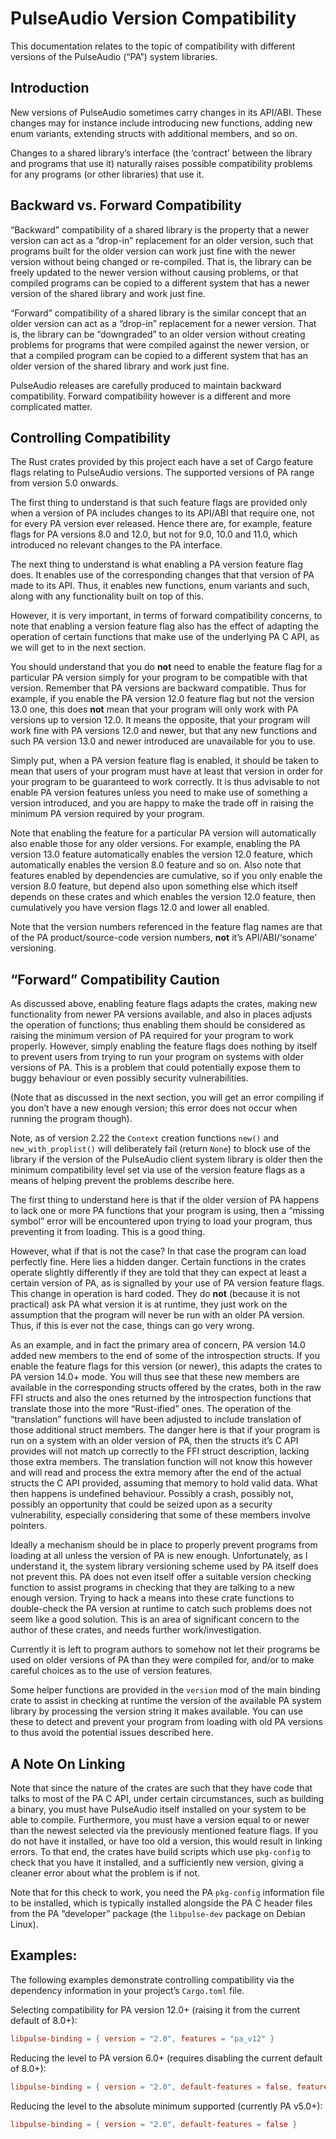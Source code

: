 PulseAudio Version Compatibility
================================

This documentation relates to the topic of compatibility with different versions of the PulseAudio
(“PA”) system libraries.

## Introduction

New versions of PulseAudio sometimes carry changes in its API/ABI. These changes may for instance
include introducing new functions, adding new enum variants, extending structs with additional
members, and so on.

Changes to a shared library’s interface (the ‘contract’ between the library and programs that use
it) naturally raises possible compatibility problems for any programs (or other libraries) that use
it.

## Backward vs. Forward Compatibility

“Backward” compatibility of a shared library is the property that a newer version can act as a
“drop-in” replacement for an older version, such that programs built for the older version can work
just fine with the newer version without being changed or re-compiled. That is, the library can be
freely updated to the newer version without causing problems, or that compiled programs can be
copied to a different system that has a newer version of the shared library and work just fine.

“Forward” compatibility of a shared library is the similar concept that an older version can act as
a “drop-in” replacement for a newer version. That is, the library can be “downgraded” to an older
version without creating problems for programs that were compiled against the newer version, or that
a compiled program can be copied to a different system that has an older version of the shared
library and work just fine.

PulseAudio releases are carefully produced to maintain backward compatibility. Forward compatibility
however is a different and more complicated matter.

## Controlling Compatibility

The Rust crates provided by this project each have a set of Cargo feature flags relating to
PulseAudio versions. The supported versions of PA range from version 5.0 onwards.

The first thing to understand is that such feature flags are provided only when a version of PA
includes changes to its API/ABI that require one, not for every PA version ever released. Hence
there are, for example, feature flags for PA versions 8.0 and 12.0, but not for 9.0, 10.0 and 11.0,
which introduced no relevant changes to the PA interface.

The next thing to understand is what enabling a PA version feature flag does. It enables use of the
corresponding changes that that version of PA made to its API. Thus, it enables new functions, enum
variants and such, along with any functionality built on top of this.

However, it is very important, in terms of forward compatibility concerns, to note that enabling a
version feature flag also has the effect of adapting the operation of certain functions that make
use of the underlying PA C API, as we will get to in the next section.

You should understand that you do **not** need to enable the feature flag for a particular PA
version simply for your program to be compatible with that version. Remember that PA versions are
backward compatible. Thus for example, if you enable the PA version 12.0 feature flag but not the
version 13.0 one, this does **not** mean that your program will only work with PA versions up to
version 12.0. It means the opposite, that your program will work fine with PA versions 12.0 and
newer, but that any new functions and such PA version 13.0 and newer introduced are unavailable for
you to use.

Simply put, when a PA version feature flag is enabled, it should be taken to mean that users of your
program must have at least that version in order for your program to be guaranteed to work
correctly. It is thus advisable to not enable PA version features unless you need to make use of
something a version introduced, and you are happy to make the trade off in raising the minimum PA
version required by your program.

Note that enabling the feature for a particular PA version will automatically also enable those for
any older versions. For example, enabling the PA version 13.0 feature automatically enables the
version 12.0 feature, which automatically enables the version 8.0 feature and so on. Also note that
features enabled by dependencies are cumulative, so if you only enable the version 8.0 feature, but
depend also upon something else which itself depends on these crates and which enables the version
12.0 feature, then cumulatively you have version flags 12.0 and lower all enabled.

Note that the version numbers referenced in the feature flag names are that of the PA
product/source-code version numbers, **not** it’s API/ABI/‘soname’ versioning.

## “Forward” Compatibility Caution

As discussed above, enabling feature flags adapts the crates, making new functionality from newer PA
versions available, and also in places adjusts the operation of functions; thus enabling them should
be considered as raising the minimum version of PA required for your program to work properly.
However, simply enabling the feature flags does nothing by itself to prevent users from trying to
run your program on systems with older versions of PA. This is a problem that could potentially
expose them to buggy behaviour or even possibly security vulnerabilities.

(Note that as discussed in the next section, you will get an error compiling if you don’t have a new
enough version; this error does not occur when running the program though).

Note, as of version 2.22 the `Context` creation functions `new()` and `new_with_proplist()` will
deliberately fail (return `None`) to block use of the library if the version of the PulseAudio
client system library is older then the minimum compatibility level set via use of the version
feature flags as a means of helping prevent the problems describe here.

The first thing to understand here is that if the older version of PA happens to lack one or more PA
functions that your program is using, then a “missing symbol” error will be encountered upon trying
to load your program, thus preventing it from loading. This is a good thing.

However, what if that is not the case? In that case the program can load perfectly fine. Here lies a
hidden danger. Certain functions in the crates operate slightly differently if they are told that
they can expect at least a certain version of PA, as is signalled by your use of PA version feature
flags. This change in operation is hard coded. They do **not** (because it is not practical) ask PA
what version it is at runtime, they just work on the assumption that the program will never be run
with an older PA version. Thus, if this is ever not the case, things can go very wrong.

As an example, and in fact the primary area of concern, PA version 14.0 added new members to the end
of some of the introspection structs. If you enable the feature flags for this version (or newer),
this adapts the crates to PA version 14.0+ mode. You will thus see that these new members are
available in the corresponding structs offered by the crates, both in the raw FFI structs and also
the ones returned by the introspection functions that translate those into the more “Rust-ified”
ones. The operation of the “translation” functions will have been adjusted to include translation of
those additional struct members. The danger here is that if your program is run on a system with an
older version of PA, then the structs it’s C API provides will not match up correctly to the FFI
struct description, lacking those extra members. The translation function will not know this however
and will read and process the extra memory after the end of the actual structs the C API provided,
assuming that memory to hold valid data. What then happens is undefined behaviour. Possibly a crash,
possibly not, possibly an opportunity that could be seized upon as a security vulnerability,
especially considering that some of these members involve pointers.

Ideally a mechanism should be in place to properly prevent programs from loading at all unless the
version of PA is new enough. Unfortunately, as I understand it, the system library versioning scheme
used by PA itself does not prevent this. PA does not even itself offer a suitable version checking
function to assist programs in checking that they are talking to a new enough version. Trying to
hack a means into these crate functions to double-check the PA version at runtime to catch such
problems does not seem like a good solution. This is an area of significant concern to the author of
these crates, and needs further work/investigation.

Currently it is left to program authors to somehow not let their programs be used on older versions
of PA than they were compiled for, and/or to make careful choices as to the use of version features.

Some helper functions are provided in the `version` mod of the main binding crate to assist in
checking at runtime the version of the available PA system library by processing the version string
it makes available. You can use these to detect and prevent your program from loading with old PA
versions to thus avoid the potential issues described here.

## A Note On Linking

Note that since the nature of the crates are such that they have code that talks to most of the PA
C API, under certain circumstances, such as building a binary, you must have PulseAudio itself
installed on your system to be able to compile. Furthermore, you must have a version equal to or
newer than the newest selected via the previously mentioned feature flags. If you do not have it
installed, or have too old a version, this would result in linking errors. To that end, the crates
have build scripts which use `pkg-config` to check that you have it installed, and a sufficiently
new version, giving a cleaner error about what the problem is if not.

Note that for this check to work, you need the PA `pkg-config` information file to be installed,
which is typically installed alongside the PA C header files from the PA “developer” package (the
`libpulse-dev` package on Debian Linux).

## Examples:

The following examples demonstrate controlling compatibility via the dependency information in your
project’s `Cargo.toml` file.

Selecting compatibility for PA version 12.0+ (raising it from the current default of 8.0+):

```toml
libpulse-binding = { version = "2.0", features = "pa_v12" }
```

Reducing the level to PA version 6.0+ (requires disabling the current default of 8.0+):

```toml
libpulse-binding = { version = "2.0", default-features = false, features = "pa_v6" }
```

Reducing the level to the absolute minimum supported (currently PA v5.0+):

```toml
libpulse-binding = { version = "2.0", default-features = false }
```
